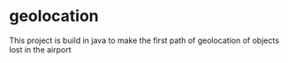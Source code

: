 # geolocation
This project is build in java to make the first path of geolocation of objects lost in the airport
